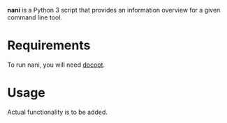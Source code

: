 **nani** is a Python 3 script that provides an information overview for a given command line tool.

Requirements
============

To run nani, you will need [docopt][].

[docopt]: http://docopt.org/ (docopt)

Usage
=====

Actual functionality is to be added.
